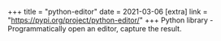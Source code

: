 +++
title = "python-editor"
date = 2021-03-06
[extra]
link = "https://pypi.org/project/python-editor/"
+++
Python library - Programmatically open an editor, capture the result.

